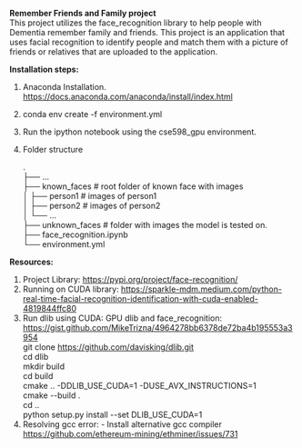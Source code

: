 **Remember Friends and Family project**  
This project utilizes the face_recognition library to help people with Dementia remember family and friends. This project is an application that uses facial recognition to identify people and match them with a picture of friends or relatives that are uploaded to the application. 


**Installation steps:**

1. Anaconda Installation. https://docs.anaconda.com/anaconda/install/index.html 
2. conda env create -f environment.yml
3. Run the ipython notebook using the cse598_gpu environment.
4. Folder structure 

	.    
	├── ...   
	├── known_faces         		# root folder of known face with images  
	│   ├── person1         		# images of person1  
	│   ├── person2         		# images of person2  
	│   └── ...  
	├── unknown_faces			# folder with images the model is tested on.  
	├── face_recognition.ipynb  
	└── environment.yml  

**Resources:**
1. Project Library: https://pypi.org/project/face-recognition/
2. Running on CUDA library: https://sparkle-mdm.medium.com/python-real-time-facial-recognition-identification-with-cuda-enabled-4819844ffc80
3. Run dlib using CUDA: GPU dlib and face_recognition: https://gist.github.com/MikeTrizna/4964278bb6378de72ba4b195553a3954  
	git clone https://github.com/davisking/dlib.git  
	cd dlib  
	mkdir build  
	cd build  
	cmake .. -DDLIB_USE_CUDA=1 -DUSE_AVX_INSTRUCTIONS=1  
	cmake --build .  
	cd ..  
	python setup.py install --set DLIB_USE_CUDA=1  
4. Resolving gcc error: - Install alternative gcc compiler https://github.com/ethereum-mining/ethminer/issues/731


